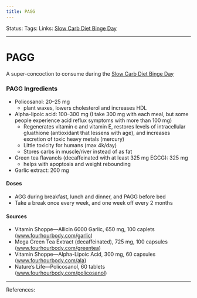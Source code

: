 ```yaml
---
title: PAGG
---
```

Status:
Tags:
Links: [Slow Carb Diet Binge Day](out/slow-carb-diet-binge-day.md)
___
# PAGG
A super-concoction to consume during the [Slow Carb Diet Binge Day](out/slow-carb-diet-binge-day.md)
### PAGG Ingredients
- Policosanol: 20–25 mg
	- plant waxes, lowers cholesterol and increases HDL
- Alpha-lipoic acid: 100–300 mg (I take 300 mg with each meal, but some people experience acid reflux symptoms with more than 100 mg)
	- Regenerates vitamin c and vitamin E, restores levels of intracellular gluathione (antioxidant that lessens with age), and increases excretion of toxic heavy metals (mercury)
	- Little toxicity for humans (max 4k/day)
	- Stores carbs in muscle/river instead of as fat
- Green tea flavanols (decaffeinated with at least 325 mg EGCG): 325 mg
	- helps with apoptosis and weight rebounding
- Garlic extract: 200 mg
#### Doses
- AGG during breakfast, lunch and dinner, and PAGG before bed
- Take a break once every week, and one week off every 2 months
#### Sources
- Vitamin Shoppe—Allicin 6000 Garlic, 650 mg, 100 caplets (www.fourhourbody.com/garlic)
- Mega Green Tea Extract (decaffeinated), 725 mg, 100 capsules (www.fourhourbody.com/greentea)
- Vitamin Shoppe—Alpha-Lipoic Acid, 300 mg, 60 capsules (www.fourhourbody.com/ala)
- Nature’s Life—Policosanol, 60 tablets (www.fourhourbody.com/policosanol)
___
References: